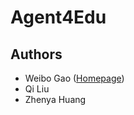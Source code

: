 # Agent4Edu

Authors
---
- Weibo Gao ([Homepage](http://home.ustc.edu.cn/~weibogao))
- Qi Liu
- Zhenya Huang

<!-- Poster
---
![Poster](./[WeiboGao]-CIBD2024-Agent4Edu.jpg) --!>

